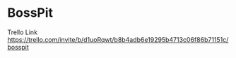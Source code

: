 # BossPit
Trello Link
https://trello.com/invite/b/d1uoRqwt/b8b4adb6e19295b4713c06f86b71151c/bosspit
